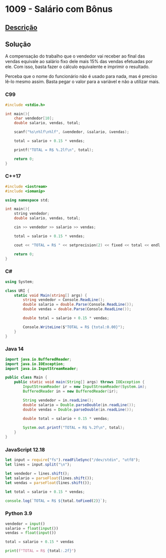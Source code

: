 # 1009 - Salário com Bônus

## [Descrição](https://www.beecrowd.com.br/judge/pt/problems/view/1009)

## Solução

A compensação do trabalho que o vendedor vai receber ao final das vendas equivale ao salário fixo dele mais 15% das vendas efetuadas por ele. Com isso, basta fazer o cálculo equivalente e imprimir o resultado.

Perceba que o nome do funcionário não é usado para nada, mas é preciso lê-lo mesmo assim. Basta pegar o valor para a variável e não a utilizar mais.

### C99

```c
#include <stdio.h>

int main(){
    char vendedor[10];
    double salario, vendas, total;

    scanf("%s\n%lf\n%lf", &vendedor, &salario, &vendas);

    total = salario + 0.15 * vendas;

    printf("TOTAL = R$ %.2lf\n", total);

    return 0;
}
```

### C++17

```cpp
#include <iostream>
#include <iomanip>

using namespace std;

int main(){
    string vendedor;
    double salario, vendas, total;

    cin >> vendedor >> salario >> vendas;

    total = salario + 0.15 * vendas;

    cout << "TOTAL = R$ " << setprecision(2) << fixed << total << endl;

    return 0;
}
```

### C#
```cs
using System;

class URI {
    static void Main(string[] args) {
        string vendedor = Console.ReadLine();
        double salario = double.Parse(Console.ReadLine());
        double vendas = double.Parse(Console.ReadLine());

        double total = salario + 0.15 * vendas;

        Console.WriteLine($"TOTAL = R$ {total:0.00}");
    }
}
```

### Java 14
```java
import java.io.BufferedReader;
import java.io.IOException;
import java.io.InputStreamReader;

public class Main {
    public static void main(String[] args) throws IOException {
        InputStreamReader ir = new InputStreamReader(System.in);
        BufferedReader in = new BufferedReader(ir);

        String vendedor = in.readLine();
        double salario = Double.parseDouble(in.readLine());
        double vendas = Double.parseDouble(in.readLine());
        
        double total = salario + 0.15 * vendas;

        System.out.printf("TOTAL = R$ %.2f\n", total);
    }
}
```

### JavaScript 12.18

```javascript
let input = require("fs").readFileSync("/dev/stdin", "utf8");
let lines = input.split("\n");

let vendedor = lines.shift();
let salario = parseFloat(lines.shift());
let vendas = parseFloat(lines.shift());

let total = salario + 0.15 * vendas;

console.log(`TOTAL = R$ ${total.toFixed(2)}`);
```

### Python 3.9

```python
vendedor = input()
salario = float(input())
vendas = float(input())

total = salario + 0.15 * vendas

print(f"TOTAL = R$ {total:.2f}")
```